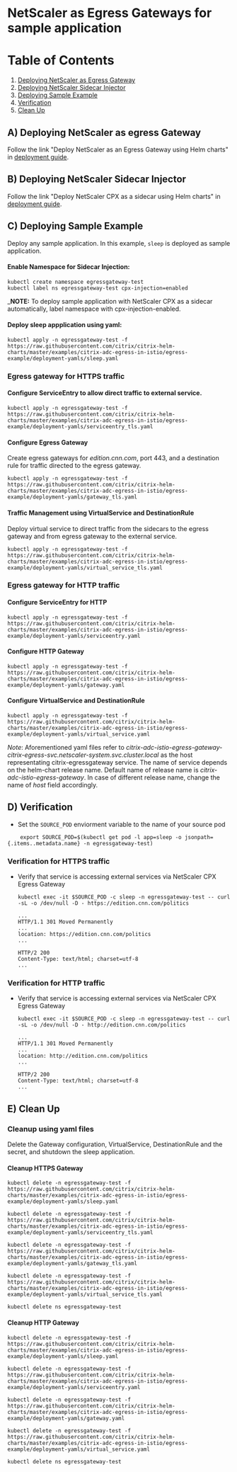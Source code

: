 # NetScaler as Egress Gateways for sample application

# Table of Contents
1. [Deploying NetScaler as Egress Gateway](#citrix-Egress-gateway)
2. [Deploying NetScaler Sidecar Injector](#citrix-sidecar-injector)
3. [Deploying Sample Example](#deploying-sample-example)
4. [Verification](#verification)
5. [Clean Up](#cleanup)


## <a name="citrix-egress-gateway">A) Deploying NetScaler as egress Gateway</a>

Follow the link "Deploy NetScaler as an Egress Gateway using Helm charts" in [deployment guide](https://github.com/netscaler/netscaler-xds-adaptor/tree/master/docs/istio-integration#deployment-options).  

## <a name="citrix-sidecar-injector">B) Deploying NetScaler Sidecar Injector </a>

Follow the link "Deploy NetScaler CPX as a sidecar using Helm charts" in [deployment guide](https://github.com/netscaler/netscaler-xds-adaptor/tree/master/docs/istio-integration#deployment-options).

## <a name="deploying-sample-example">C) Deploying Sample Example</a>
Deploy any sample application. In this example, `sleep` is deployed as sample application.


#### Enable Namespace for Sidecar Injection:

```
kubectl create namespace egressgateway-test
kubectl label ns egressgateway-test cpx-injection=enabled
```
_**NOTE:** To deploy sample application with NetScaler CPX as a sidecar automatically, label namespace with cpx-injection-enabled.
#### Deploy sleep appplication using yaml:
```
kubectl apply -n egressgateway-test -f https://raw.githubusercontent.com/citrix/citrix-helm-charts/master/examples/citrix-adc-egress-in-istio/egress-example/deployment-yamls/sleep.yaml
```

### Egress gateway for HTTPS traffic

#### Configure ServiceEntry to allow direct traffic to external service.
```
kubectl apply -n egressgateway-test -f https://raw.githubusercontent.com/citrix/citrix-helm-charts/master/examples/citrix-adc-egress-in-istio/egress-example/deployment-yamls/serviceentry_tls.yaml
```


#### Configure Egress Gateway 
Create egress gateways for _edition.cnn.com_, port 443, and a destination rule for traffic directed to the egress gateway.

```
kubectl apply -n egressgateway-test -f https://raw.githubusercontent.com/citrix/citrix-helm-charts/master/examples/citrix-adc-egress-in-istio/egress-example/deployment-yamls/gateway_tls.yaml
```     

#### Traffic Management using VirtualService and DestinationRule
Deploy virtual service to direct traffic from the sidecars to the egress gateway and from egress gateway to the external service. 

```
kubectl apply -n egressgateway-test -f https://raw.githubusercontent.com/citrix/citrix-helm-charts/master/examples/citrix-adc-egress-in-istio/egress-example/deployment-yamls/virtual_service_tls.yaml
```


### Egress gateway for HTTP traffic

#### Configure ServiceEntry for HTTP
```
kubectl apply -n egressgateway-test -f https://raw.githubusercontent.com/citrix/citrix-helm-charts/master/examples/citrix-adc-egress-in-istio/egress-example/deployment-yamls/serviceentry.yaml
```
    
#### Configure HTTP Gateway
```
kubectl apply -n egressgateway-test -f https://raw.githubusercontent.com/citrix/citrix-helm-charts/master/examples/citrix-adc-egress-in-istio/egress-example/deployment-yamls/gateway.yaml
```

#### Configure VirtualService and DestinationRule
```
kubectl apply -n egressgateway-test -f https://raw.githubusercontent.com/citrix/citrix-helm-charts/master/examples/citrix-adc-egress-in-istio/egress-example/deployment-yamls/virtual_service.yaml
```
*Note*: Aforementioned yaml files refer to _citrix-adc-istio-egress-gateway-citrix-egress-svc.netscaler-system.svc.cluster.local_ as the host representating citrix-egressgateway service. The name of service depends on the helm-chart release name. Default name of release name is _citrix-adc-istio-egress-gateway_. In case of different release name, change the name of _host_ field accordingly.

    
## <a name="verification">D) Verification</a>
- Set the `SOURCE_POD` enviorment variable to the name of your source pod
```
    export SOURCE_POD=$(kubectl get pod -l app=sleep -o jsonpath={.items..metadata.name} -n egressgateway-test)
```    

### Verification for HTTPS traffic

- Verify that service is accessing external services via NetScaler CPX Egress Gateway

    ``` kubectl exec -it $SOURCE_POD -c sleep -n egressgateway-test -- curl -sL -o /dev/null -D - https://edition.cnn.com/politics ```

    ```
    ...
    HTTP/1.1 301 Moved Permanently
    ...
    location: https://edition.cnn.com/politics
    ...

    HTTP/2 200
    Content-Type: text/html; charset=utf-8
    ...
    ```
    
### Verification for HTTP traffic
- Verify that service is accessing external services via NetScaler CPX Egress Gateway

    ``` kubectl exec -it $SOURCE_POD -c sleep -n egressgateway-test -- curl -sL -o /dev/null -D - http://edition.cnn.com/politics ```

    ```
    ...
    HTTP/1.1 301 Moved Permanently
    ...
    location: http://edition.cnn.com/politics
    ...

    HTTP/2 200
    Content-Type: text/html; charset=utf-8
    ...
    ```
    


## <a name="cleanup">E) Clean Up </a>


### Cleanup using yaml files

Delete the Gateway configuration, VirtualService, DestinationRule and the secret, and shutdown the sleep application.

#### Cleanup HTTPS Gateway

```
kubectl delete -n egressgateway-test -f https://raw.githubusercontent.com/citrix/citrix-helm-charts/master/examples/citrix-adc-egress-in-istio/egress-example/deployment-yamls/sleep.yaml

kubectl delete -n egressgateway-test -f https://raw.githubusercontent.com/citrix/citrix-helm-charts/master/examples/citrix-adc-egress-in-istio/egress-example/deployment-yamls/serviceentry_tls.yaml

kubectl delete -n egressgateway-test -f https://raw.githubusercontent.com/citrix/citrix-helm-charts/master/examples/citrix-adc-egress-in-istio/egress-example/deployment-yamls/gateway_tls.yaml

kubectl delete -n egressgateway-test -f https://raw.githubusercontent.com/citrix/citrix-helm-charts/master/examples/citrix-adc-egress-in-istio/egress-example/deployment-yamls/virtual_service_tls.yaml

kubectl delete ns egressgateway-test

```

#### Cleanup HTTP Gateway

```
kubectl delete -n egressgateway-test -f https://raw.githubusercontent.com/citrix/citrix-helm-charts/master/examples/citrix-adc-egress-in-istio/egress-example/deployment-yamls/sleep.yaml

kubectl delete -n egressgateway-test -f https://raw.githubusercontent.com/citrix/citrix-helm-charts/master/examples/citrix-adc-egress-in-istio/egress-example/deployment-yamls/serviceentry.yaml

kubectl delete -n egressgateway-test -f https://raw.githubusercontent.com/citrix/citrix-helm-charts/master/examples/citrix-adc-egress-in-istio/egress-example/deployment-yamls/gateway.yaml

kubectl delete -n egressgateway-test -f https://raw.githubusercontent.com/citrix/citrix-helm-charts/master/examples/citrix-adc-egress-in-istio/egress-example/deployment-yamls/virtual_service.yaml

kubectl delete ns egressgateway-test

```

